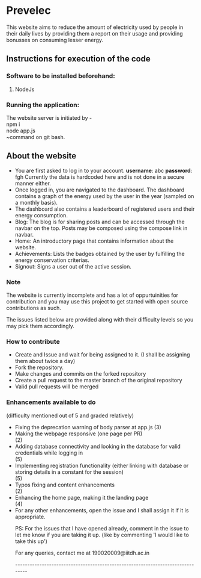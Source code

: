 <h1>Prevelec</h1>
This website aims to reduce the amount of electricity used by people in their daily lives 
by providing them a report on their usage and providing bonusses on consuming lesser energy.

<h2> Instructions for execution of the code </h2>

<h3>Software to be installed beforehand: </h3>
<ol><li> NodeJs </li></ol>

<h3>Running the application: </h3>
The website server is initiated by - <br>
npm i<br>
node app.js<br>
~command on git bash.<br>
<h2>About the website</h2>
<ul>
<li>You are first asked to log in to your account.
<b>username</b>: abc 
<b>password</b>: fgh
Currently the data is hardcoded here and is not done in a secure manner either.
</li>
<li>
Once logged in, you are navigated to the dashboard. The dashboard contains a graph of the energy used by the user in the year (sampled on a monthly basis).
</li>
<li>
The dashboard also contains a leaderboard of registered users and their energy consumption. 
</li>
<li>
Blog: The blog is for sharing posts and can be accessed through the navbar on the top. Posts may be composed using the compose link in navbar.
</li>
<li>
Home: An introductory page that contains information about the website.
</li>
<li>
Achievements: Lists the badges obtained by the user by fulfilling the energy conservation criterias.
</li>
<li>
Signout: Signs a user out of the active session.
</li>
</ul>

<h3>Note</h3>
<p> The website is currently incomplete and has a lot of oppurtuinities for contribution and you may use this project to get started with open source contributions as such.</p>
<p> The issues listed below are provided along with their difficulty levels so you may pick them accordingly.</p>

<h3> How to contribute </h3>
<ul>
<li> Create and Issue and wait for being assigned to it. (I shall be assigning them about twice a day) </li>
<li> Fork the repository. </li>
<li> Make changes and commits on the forked repository </li>
<li> Create a pull request to the master branch of the original repository </li>
<li> Valid pull requests will be merged</li>
</ul>

<h3> Enhancements available to do </h3> (difficulty mentioned out of 5 and graded relatively)
<ul>
<li> Fixing the deprecation warning of body parser at app.js (3)</li>
<li> Making the webpage responsive (one page per PR) </li> (2)
<li> Adding database connectivity and looking in the database for valid credentials while logging in </li> (5)
<li> Implementing registration functionality (either linking with database or storing details in a constant for the session) </li> (5)
<li> Typos fixing and content enhancements </li> (2)
<li> Enhancing the home page, making it the landing page </li> (4)
<li> For any other enhancements, open the issue and I shall assign it if it is appropriate.</li>

<p> PS: For the issues that I have opened already, comment in the issue to let me know if you are taking it up. (like by commenting 'I would like to take this up')</p>
<p> For any queries, contact me at 190020009@iitdh.ac.in </p>
-------------------------------------------------------------------------------
